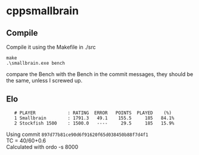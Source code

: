 # cppsmallbrain

## Compile

Compile it using the Makefile in ./src <br>
```
make
.\smallbrain.exe bench
```
compare the Bench with the Bench in the commit messages, they should be <br>
the same, unless I screwed up.

## Elo 
       # PLAYER            : RATING  ERROR   POINTS  PLAYED    (%)
       1 Smallbrain        : 1791.3   49.1    155.5     185   84.1%
       2 Stockfish 1500    : 1500.0   ----     29.5     185   15.9%
Using commit `897d77b81ce90d6f91620f65d038450b88f7d4f1` <br>
TC = 40/60+0.6<br>
Calculated with ordo -s 8000
